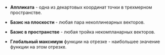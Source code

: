 * **Аппликата** - одна из декартовых координат точки в трехмерном пространстве.
* **Базис на плоскости** - любая пара неколлинеарных векторов.

* **Базис в пространстве** - любая тройка некомпланарных векторов.

* **Глобальный максимум** функции на отрезке - наибольшее значение функции на этом отрезке.
